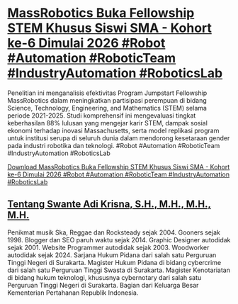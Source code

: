 # [MassRobotics Buka Fellowship STEM Khusus Siswi SMA - Kohort ke-6 Dimulai 2026 #Robot #Automation #RoboticTeam #IndustryAutomation #RoboticsLab](https://swanteadikrisna.com/robot/website/7/massrobotics-fellowship-stem-siswi-sma-kohort-6-2026/)

Penelitian ini menganalisis efektivitas Program Jumpstart Fellowship MassRobotics dalam meningkatkan partisipasi perempuan di bidang Science, Technology, Engineering, and Mathematics (STEM) selama periode 2021-2025. Studi komprehensif ini mengevaluasi tingkat keberhasilan 88% lulusan yang mengejar karir STEM, dampak sosial ekonomi terhadap inovasi Massachusetts, serta model replikasi program untuk institusi serupa di seluruh dunia dalam mendorong kesetaraan gender pada industri robotika dan teknologi. #Robot #Automation #RoboticTeam #IndustryAutomation #RoboticsLab 

[Download MassRobotics Buka Fellowship STEM Khusus Siswi SMA - Kohort ke-6 Dimulai 2026 #Robot #Automation #RoboticTeam #IndustryAutomation #RoboticsLab](https://swanteadikrisna.com/robot/website/7/massrobotics-fellowship-stem-siswi-sma-kohort-6-2026/)


## [Tentang Swante Adi Krisna, S.H., M.H., M.H., M.H.](https://swanteadikrisna.com/)

Penikmat musik Ska, Reggae dan Rocksteady sejak 2004. Gooners sejak 1998. Blogger dan SEO paruh waktu sejak 2014. Graphic Designer autodidak sejak 2001. Website Programmer autodidak sejak 2003. Woodworker autodidak sejak 2024. Sarjana Hukum Pidana dari salah satu Perguruan Tinggi Negeri di Surakarta. Magister Hukum Pidana di bidang cybercrime dari salah satu Perguruan Tinggi Swasta di Surakarta. Magister Kenotariatan di bidang hukum teknologi, khususnya cybernotary dari salah satu Perguruan Tinggi Negeri di Surakarta. Bagian dari Keluarga Besar Kementerian Pertahanan Republik Indonesia.